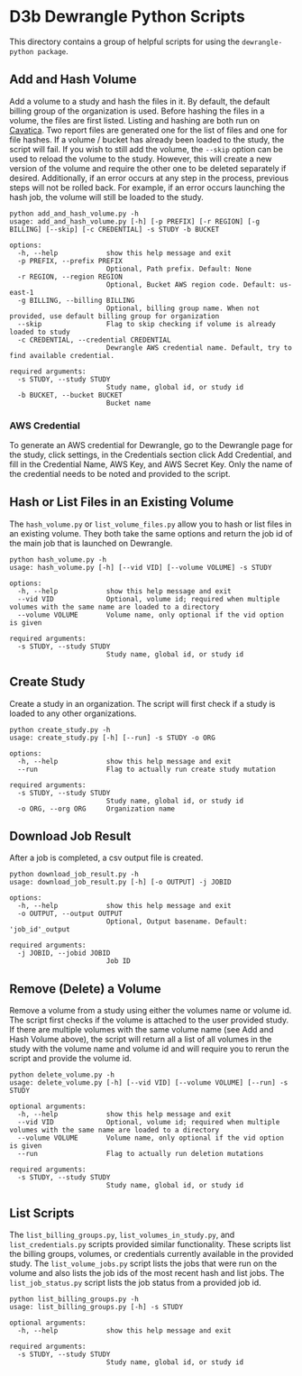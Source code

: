# D3b Dewrangle Python Scripts

This directory contains a group of helpful scripts for using the `dewrangle-python package`.

## Add and Hash Volume

Add a volume to a study and hash the files in it. By default, the default billing group of the organization is used.
Before hashing the files in a volume, the files are first listed. Listing and hashing are both run on [Cavatica](cavatica.sbgenomics.com/).
Two report files are generated one for the list of files and one for file hashes.
If a volume / bucket has already been loaded to the study, the script will fail. If you wish to still add the volume, the `--skip` option
can be used to reload the volume to the study. However, this will create a new version of the volume and require the other one to be
deleted separately if desired. Additionally, if an error occurs at any step in the process, previous steps will not be rolled back.
For example, if an error occurs launching the hash job, the volume will still be loaded to the study.

```
python add_and_hash_volume.py -h
usage: add_and_hash_volume.py [-h] [-p PREFIX] [-r REGION] [-g BILLING] [--skip] [-c CREDENTIAL] -s STUDY -b BUCKET

options:
  -h, --help            show this help message and exit
  -p PREFIX, --prefix PREFIX
                        Optional, Path prefix. Default: None
  -r REGION, --region REGION
                        Optional, Bucket AWS region code. Default: us-east-1
  -g BILLING, --billing BILLING
                        Optional, billing group name. When not provided, use default billing group for organization
  --skip                Flag to skip checking if volume is already loaded to study
  -c CREDENTIAL, --credential CREDENTIAL
                        Dewrangle AWS credential name. Default, try to find available credential.

required arguments:
  -s STUDY, --study STUDY
                        Study name, global id, or study id
  -b BUCKET, --bucket BUCKET
                        Bucket name
```

### AWS Credential

To generate an AWS credential for Dewrangle, go to the Dewrangle page for the study, click settings, in the Credentials section click Add Credential, and fill in the
Credential Name, AWS Key, and AWS Secret Key. Only the name of the credential needs to be noted and provided to the script.


## Hash or List Files in an Existing Volume

The `hash_volume.py` or `list_volume_files.py` allow you to hash or list files in an existing volume. They both take the same options and return the job id of the main job that is launched on Dewrangle.

```
python hash_volume.py -h
usage: hash_volume.py [-h] [--vid VID] [--volume VOLUME] -s STUDY

options:
  -h, --help            show this help message and exit
  --vid VID             Optional, volume id; required when multiple volumes with the same name are loaded to a directory
  --volume VOLUME       Volume name, only optional if the vid option is given

required arguments:
  -s STUDY, --study STUDY
                        Study name, global id, or study id
```

## Create Study

Create a study in an organization. The script will first check if a study is loaded to any other organizations.

```
python create_study.py -h
usage: create_study.py [-h] [--run] -s STUDY -o ORG

options:
  -h, --help            show this help message and exit
  --run                 Flag to actually run create study mutation

required arguments:
  -s STUDY, --study STUDY
                        Study name, global id, or study id
  -o ORG, --org ORG     Organization name
```


## Download Job Result

After a job is completed, a csv output file is created.

```
python download_job_result.py -h
usage: download_job_result.py [-h] [-o OUTPUT] -j JOBID

options:
  -h, --help            show this help message and exit
  -o OUTPUT, --output OUTPUT
                        Optional, Output basename. Default: 'job_id'_output

required arguments:
  -j JOBID, --jobid JOBID
                        Job ID
```

## Remove (Delete) a Volume

Remove a volume from a study using either the volumes name or volume id. The script first checks if the volume is attached to the user provided study. If there are multiple volumes with the same volume name (see Add and Hash Volume above), the script will return all a list of all volumes in the study with the volume name and volume id and will require you to rerun the script and provide the volume id.

```
python delete_volume.py -h
usage: delete_volume.py [-h] [--vid VID] [--volume VOLUME] [--run] -s STUDY

optional arguments:
  -h, --help            show this help message and exit
  --vid VID             Optional, volume id; required when multiple volumes with the same name are loaded to a directory
  --volume VOLUME       Volume name, only optional if the vid option is given
  --run                 Flag to actually run deletion mutations

required arguments:
  -s STUDY, --study STUDY
                        Study name, global id, or study id
```

## List Scripts

The `list_billing_groups.py`, `list_volumes_in_study.py`, and `list_credentials.py` scripts provided similar functionality. These scripts list the billing groups, volumes,
or credentials currently available in
the provided study. The `list_volume_jobs.py` script lists the jobs that were run on the volume and also lists the job ids of the most recent hash and list jobs.
The `list_job_status.py` script lists the job status from a provided job id.

```
python list_billing_groups.py -h
usage: list_billing_groups.py [-h] -s STUDY

optional arguments:
  -h, --help            show this help message and exit

required arguments:
  -s STUDY, --study STUDY
                        Study name, global id, or study id
```